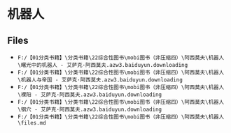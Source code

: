 # 机器人

## Files

- `F:/【01分类书籍】\分类书籍\22综合性图书\mobi图书（非压缩四）\阿西莫夫\机器人\曙光中的机器人 - 艾萨克·阿西莫夫.azw3.baiduyun.downloading`
- `F:/【01分类书籍】\分类书籍\22综合性图书\mobi图书（非压缩四）\阿西莫夫\机器人\机器人与帝国 - 艾萨克·阿西莫夫.azw3.baiduyun.downloading`
- `F:/【01分类书籍】\分类书籍\22综合性图书\mobi图书（非压缩四）\阿西莫夫\机器人\裸阳 - 艾萨克·阿西莫夫.azw3.baiduyun.downloading`
- `F:/【01分类书籍】\分类书籍\22综合性图书\mobi图书（非压缩四）\阿西莫夫\机器人\钢穴 - 艾萨克·阿西莫夫.azw3.baiduyun.downloading`
- `F:/【01分类书籍】\分类书籍\22综合性图书\mobi图书（非压缩四）\阿西莫夫\机器人\files.md`
